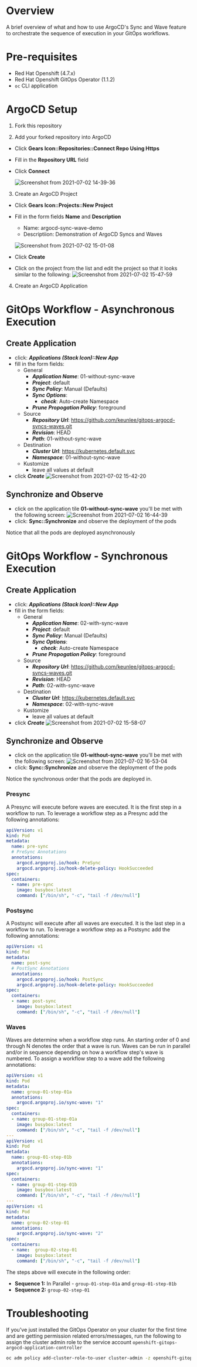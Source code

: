 # Overview

A brief overview of what and how to use ArgoCD's Sync and Wave feature to orchestrate the sequence of execution in your GitOps workflows. 

# Pre-requisites

- Red Hat Openshift (4.7.x)
- Red Hat Openshift GitOps Operator (1.1.2)
- `oc` CLI application

# ArgoCD Setup

1. Fork this repository

2. Add your forked repository into ArgoCD
- Click **Gears Icon::Repositories::Connect Repo Using Https**
- Fill in the **Repository URL** field
- Click **Connect**

    ![Screenshot from 2021-07-02 14-39-36](https://user-images.githubusercontent.com/61749/124321491-6775d780-db43-11eb-95b3-258420bb7e56.png)

3. Create an ArgoCD Project
- Click **Gears Icon::Projects::New Project**
- Fill in the form fields **Name** and **Description**
    - Name: argocd-sync-wave-demo
    - Descriptiion: Demonstration of ArgoCD Syncs and Waves

    ![Screenshot from 2021-07-02 15-01-08](https://user-images.githubusercontent.com/61749/124323124-62feee00-db46-11eb-9145-5025c371d297.png)
- Click **Create**
- Click on the project from the list and edit the project so that it looks similar to the following: 
![Screenshot from 2021-07-02 15-47-59](https://user-images.githubusercontent.com/61749/124326939-eb808d00-db4c-11eb-9fb0-016f6fab014c.png)

4. Create an ArgoCD Application

# GitOps Workflow - Asynchronous Execution

## Create Application

- click: ***Applications (Stack Icon)::New App***
- fill in the form fields:
    - General 
        - ***Application Name***: 01-without-sync-wave
        - ***Project***: default
        - ***Sync Policy***: Manual (Defaults)
        - ***Sync Options***:
            - ***check***: Auto-create Namespace
        - ***Prune Propogation Policy***: foreground
    - Source
        - ***Repository Url***: https://github.com/keunlee/gitops-argocd-syncs-waves.git
        - ***Revision***: HEAD
        - ***Path***: 01-without-sync-wave
    - Destination
        - ***Cluster Url***: https://kubernetes.default.svc
        - ***Namespace***: 01-without-sync-wave
    - Kustomize
        - leave all values at default
- click ***Create***
![Screenshot from 2021-07-02 15-42-20](https://user-images.githubusercontent.com/61749/124326964-fc310300-db4c-11eb-816c-6021905e6f87.png)

## Synchronize and Observe

- click on the application tile **01-without-sync-wave** you'll be met with the following screen: 
![Screenshot from 2021-07-02 16-44-39](https://user-images.githubusercontent.com/61749/124331474-df98c900-db54-11eb-8ee3-b85984199de8.png)
- click: **Sync::Synchronize** and observe the deployment of the pods

Notice that all the pods are deployed asynchronously

# GitOps Workflow - Synchronous Execution

## Create Application

- click: ***Applications (Stack Icon)::New App***
- fill in the form fields:
    - General 
        - ***Application Name***: 02-with-sync-wave
        - ***Project***: default
        - ***Sync Policy***: Manual (Defaults)
        - ***Sync Options***:
            - ***check***: Auto-create Namespace
        - ***Prune Propogation Policy***: foreground
    - Source
        - ***Repository Url***: https://github.com/keunlee/gitops-argocd-syncs-waves.git
        - ***Revision***: HEAD
        - ***Path***: 02-with-sync-wave
    - Destination
        - ***Cluster Url***: https://kubernetes.default.svc
        - ***Namespace***: 02-with-sync-wave
    - Kustomize
        - leave all values at default
- click ***Create***
![Screenshot from 2021-07-02 15-58-07](https://user-images.githubusercontent.com/61749/124327984-64341900-db4e-11eb-96b7-14086cf672c9.png)

## Synchronize and Observe

- click on the application tile **01-without-sync-wave** you'll be met with the following screen: 
![Screenshot from 2021-07-02 16-53-04](https://user-images.githubusercontent.com/61749/124331977-fdb2f900-db55-11eb-9195-8147e678d158.png)
- click: **Sync::Synchronize** and observe the deployment of the pods

Notice the synchronous order that the pods are deployed in. 

### Presync

A Presync will execute before waves are executed. It is the first step in a workflow to run. To leverage a workflow step as a Presync add the following annotations: 

```yaml
apiVersion: v1
kind: Pod
metadata:
  name: pre-sync
  # PreSync Annotations
  annotations:
    argocd.argoproj.io/hook: PreSync
    argocd.argoproj.io/hook-delete-policy: HookSucceeded
spec:
  containers:
  - name: pre-sync
    image: busybox:latest
    command: ["/bin/sh", "-c", "tail -f /dev/null"]
```

### Postsync

A Postsync will execute after all waves are executed. It is the last step in a workflow to run. To leverage a workflow step as a Postsync add the following annotations: 

```yaml
apiVersion: v1
kind: Pod
metadata:
  name: post-sync
  # PostSync Annotations
  annotations:
    argocd.argoproj.io/hook: PostSync
    argocd.argoproj.io/hook-delete-policy: HookSucceeded
spec:
  containers:
  - name: post-sync
    image: busybox:latest
    command: ["/bin/sh", "-c", "tail -f /dev/null"]
```

### Waves

Waves are determine when a workflow step runs. An starting order of 0 and through N denotes the order that a wave is run. Waves can be run in parallel and/or in sequence depending on how a workflow step's wave is numbered. To assign a workflow step to a wave add the following annotations: 

```yaml
apiVersion: v1
kind: Pod
metadata:
  name: group-01-step-01a
  annotations:
    argocd.argoproj.io/sync-wave: "1"
spec:
  containers:
  - name: group-01-step-01a
    image: busybox:latest
    command: ["/bin/sh", "-c", "tail -f /dev/null"]
---
apiVersion: v1
kind: Pod
metadata:
  name: group-01-step-01b
  annotations:
    argocd.argoproj.io/sync-wave: "1"
spec:
  containers:
  - name: group-01-step-01b
    image: busybox:latest
    command: ["/bin/sh", "-c", "tail -f /dev/null"]
---
apiVersion: v1
kind: Pod
metadata:
  name: group-02-step-01
  annotations:
    argocd.argoproj.io/sync-wave: "2"
spec:
  containers:
  - name:  group-02-step-01
    image: busybox:latest
    command: ["/bin/sh", "-c", "tail -f /dev/null"]
```

The steps above will execute in the following order: 

- **Sequence 1:** In Parallel - `group-01-step-01a` and `group-01-step-01b`
- **Sequence 2:** `group-02-step-01`

# Troubleshooting

If you've just installed the GitOps Operator on your cluster for the first time and are getting permission related errors/messages, run the following to assign the cluster admin role to the service account `openshift-gitops-argocd-application-controller`

```bash
oc adm policy add-cluster-role-to-user cluster-admin -z openshift-gitops-argocd-application-controller -n openshift-gitops
```

